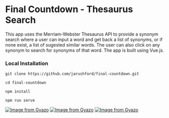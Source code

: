 # Final Countdown - Thesaurus Search

This app uses the Merriam-Webster Thesaurus API to provide a synonym search where a user can input a word and get back a list of synonyms, or if none exist, a list of sugested similar words. The user can also click on any synonym to search for synonyms of that word. The app is built using Vue.js.

### Local Installation

```
git clone https://github.com/jarushford/final-countdown.git

cd final-countdown

npm install

npm run serve
```

[![Image from Gyazo](https://i.gyazo.com/cf44c1b183ba91662001becabccb8069.png)](https://gyazo.com/cf44c1b183ba91662001becabccb8069)
[![Image from Gyazo](https://i.gyazo.com/18b447add8603465e4f3da850a9f4854.png)](https://gyazo.com/18b447add8603465e4f3da850a9f4854)
[![Image from Gyazo](https://i.gyazo.com/cd25d81d463323b75fb5308fe7a546f3.gif)](https://gyazo.com/cd25d81d463323b75fb5308fe7a546f3)
